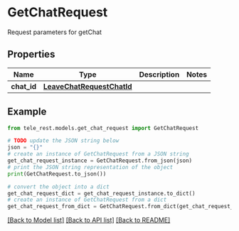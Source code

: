 # GetChatRequest

Request parameters for getChat

## Properties

Name | Type | Description | Notes
------------ | ------------- | ------------- | -------------
**chat_id** | [**LeaveChatRequestChatId**](LeaveChatRequestChatId.md) |  | 

## Example

```python
from tele_rest.models.get_chat_request import GetChatRequest

# TODO update the JSON string below
json = "{}"
# create an instance of GetChatRequest from a JSON string
get_chat_request_instance = GetChatRequest.from_json(json)
# print the JSON string representation of the object
print(GetChatRequest.to_json())

# convert the object into a dict
get_chat_request_dict = get_chat_request_instance.to_dict()
# create an instance of GetChatRequest from a dict
get_chat_request_from_dict = GetChatRequest.from_dict(get_chat_request_dict)
```
[[Back to Model list]](../README.md#documentation-for-models) [[Back to API list]](../README.md#documentation-for-api-endpoints) [[Back to README]](../README.md)



